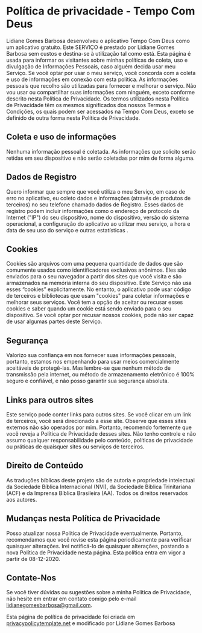 # Política de privacidade - Tempo Com Deus

Lidiane Gomes Barbosa desenvolveu o aplicativo Tempo Com Deus como um aplicativo gratuito. Este SERVIÇO é prestado por Lidiane Gomes Barbosa sem custos e destina-se à utilização tal como está.
Esta página é usada para informar os visitantes sobre minhas políticas de coleta, uso e divulgação de Informações Pessoais, caso alguém decida usar meu Serviço.
Se você optar por usar o meu serviço, você concorda com a coleta e uso de informações em conexão com esta política. As informações pessoais que recolho são utilizadas para fornecer e melhorar o serviço. Não vou usar ou compartilhar suas informações com ninguém, exceto conforme descrito nesta Política de Privacidade.
Os termos utilizados nesta Política de Privacidade têm os mesmos significados dos nossos Termos e Condições, os quais podem ser acessados na Tempo Com Deus, exceto se definido de outra forma nesta Política de Privacidade.

## Coleta e uso de informações

Nenhuma informação pessoal é coletada. As informações que solicito serão retidas em seu dispositivo e não serão coletadas por mim de forma alguma.

## Dados de Registro

Quero informar que sempre que você utiliza o meu Serviço, em caso de erro no aplicativo, eu coleto dados e informações (através de produtos de terceiros) no seu telefone chamado dados de Registro. Esses dados de registro podem incluir informações como o endereço de protocolo da Internet ("IP") do seu dispositivo, nome do dispositivo, versão do sistema operacional, a configuração do aplicativo ao utilizar meu serviço, a hora e data de seu uso do serviço e outras estatísticas .

## Cookies

Cookies são arquivos com uma pequena quantidade de dados que são comumente usados como identificadores exclusivos anônimos. Eles são enviados para o seu navegador a partir dos sites que você visita e são armazenados na memória interna do seu dispositivo.
Este Serviço não usa esses “cookies” explicitamente. No entanto, o aplicativo pode usar código de terceiros e bibliotecas que usam "cookies" para coletar informações e melhorar seus serviços. Você tem a opção de aceitar ou recusar esses cookies e saber quando um cookie está sendo enviado para o seu dispositivo. Se você optar por recusar nossos cookies, pode não ser capaz de usar algumas partes deste Serviço.

## Segurança

Valorizo sua confiança em nos fornecer suas informações pessoais, portanto, estamos nos empenhando para usar meios comercialmente aceitáveis de protegê-las. Mas lembre-se que nenhum método de transmissão pela internet, ou método de armazenamento eletrônico é 100% seguro e confiável, e não posso garantir sua segurança absoluta.


## Links para outros sites

Este serviço pode conter links para outros sites. Se você clicar em um link de terceiros, você será direcionado a esse site. Observe que esses sites externos não são operados por mim. Portanto, recomendo fortemente que você reveja a Política de Privacidade desses sites. Não tenho controle e não assumo qualquer responsabilidade pelo conteúdo, políticas de privacidade ou práticas de quaisquer sites ou serviços de terceiros.

## Direito de Conteúdo
As traduções bíblicas deste projeto são de autoria e propriedade intelectual da Sociedade Bíblica Internacional (NVI), da Sociedade Bíblica Trinitariana (ACF) e da Imprensa Bíblica Brasileira (AA). Todos os direitos reservados aos autores.

## Mudanças nesta Política de Privacidade

Posso atualizar nossa Política de Privacidade eventualmente. Portanto, recomendamos que você revise esta página periodicamente para verificar quaisquer alterações. Irei notificá-lo de quaisquer alterações, postando a nova Política de Privacidade nesta página. Esta política entra em vigor a partir de 08-12-2020.


## Contate-Nos

Se você tiver dúvidas ou sugestões sobre a minha Política de Privacidade, não hesite em entrar em contato comigo pelo e-mail lidianegomesbarbosa@gmail.com.

Esta página de política de privacidade foi criada em [privacypolicytemplate.net](https://privacypolicytemplate.net) e modificado por Lidiane Gomes Barbosa
